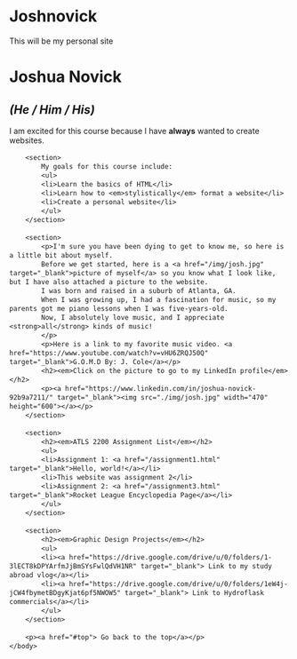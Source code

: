 # Joshnovick

This will be my personal site

<!DOCTYPE html>
<html>
    <head>
        <meta charset="utf-8">
        <title>Joshua Novick's Website</title>
    </head>
    <body>
        <h1>Joshua Novick</h1>
        <h2><em>(He / Him / His)</em></h2>
        <p>I am excited for this course because I have <strong>always</strong> wanted to create websites.</p>

        <section>
            My goals for this course include:
            <ul>
            <li>Learn the basics of HTML</li>
            <li>Learn how to <em>stylistically</em> format a website</li>
            <li>Create a personal website</li>
            </ul>
        </section>

        <section>
            <p>I'm sure you have been dying to get to know me, so here is a little bit about myself. 
            Before we get started, here is a <a href="/img/josh.jpg" target="_blank">picture of myself</a> so you know what I look like, but I have also attached a picture to the website.
            I was born and raised in a suburb of Atlanta, GA. 
            When I was growing up, I had a fascination for music, so my parents got me piano lessons when I was five-years-old.
            Now, I absolutely love music, and I appreciate <strong>all</strong> kinds of music!
            </p>
            <p>Here is a link to my favorite music video. <a href="https://www.youtube.com/watch?v=vHU6ZRQJ50Q" target="_blank">G.O.M.D By: J. Cole</a></p>
            <h2><em>Click on the picture to go to my LinkedIn profile</em></h2>
            <p><a href="https://www.linkedin.com/in/joshua-novick-92b9a7211/" target="_blank"><img src="./img/josh.jpg" width="470" height="600"></a></p>
        </section>
        
        <section>
            <h2><em>ATLS 2200 Assignment List</em></h2>
            <ul>
            <li>Assignment 1: <a href="/assignment1.html" target="_blank">Hello, world!</a></li>
            <li>This website was assignment 2</li>
            <li>Assignment 2: <a href="/assignment3.html" target="_blank">Rocket League Encyclopedia Page</a></li>
            </ul>
        </section>

        <section>
            <h2><em>Graphic Design Projects</em></h2>
            <ul>
            <li><a href="https://drive.google.com/drive/u/0/folders/1-3lECT8kDPYArfmJjBmSYsFwlQdVH1NR" target="_blank"> Link to my study abroad vlog</a></li>
            <li><a href="https://drive.google.com/drive/u/0/folders/1eW4j-jCW4fbymetBDgyKjat6pf5NWOW5" target="_blank"> Link to Hydroflask commercials</a></li>
            </ul>
        </section>
        
        <p><a href="#top"> Go back to the top</a></p>
    </body>
</html>